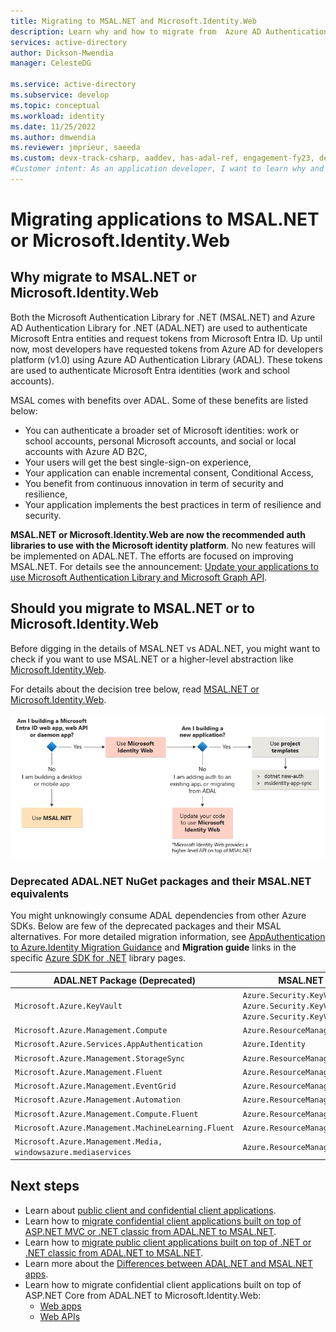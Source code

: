 ```yaml
---
title: Migrating to MSAL.NET and Microsoft.Identity.Web
description: Learn why and how to migrate from  Azure AD Authentication Library for .NET (ADAL.NET) to Microsoft Authentication Library for .NET (MSAL.NET) or Microsoft.Identity.Web
services: active-directory
author: Dickson-Mwendia
manager: CelesteDG

ms.service: active-directory
ms.subservice: develop
ms.topic: conceptual
ms.workload: identity
ms.date: 11/25/2022
ms.author: dmwendia
ms.reviewer: jmprieur, saeeda
ms.custom: devx-track-csharp, aaddev, has-adal-ref, engagement-fy23, devx-track-dotnet
#Customer intent: As an application developer, I want to learn why and how to migrate from ADAL.NET and MSAL.NET or Microsoft.Identity.Web libraries.
---
```


# Migrating applications to MSAL.NET or Microsoft.Identity.Web

## Why migrate to MSAL.NET or Microsoft.Identity.Web

Both the Microsoft Authentication Library for .NET (MSAL.NET) and Azure AD Authentication Library for .NET (ADAL.NET) are used to authenticate Microsoft Entra entities and request tokens from Microsoft Entra ID. Up until now, most developers have requested tokens from Azure AD for developers platform (v1.0) using Azure AD Authentication Library (ADAL). These tokens are used to authenticate Microsoft Entra identities (work and school accounts). 

MSAL comes with benefits over ADAL. Some of these benefits are listed below:

- You can authenticate a broader set of Microsoft identities: work or school accounts, personal Microsoft accounts, and social or local accounts with Azure AD B2C,
- Your users will get the best single-sign-on experience,
- Your application can enable incremental consent, Conditional Access,
- You benefit from continuous innovation in term of security and resilience,
- Your application implements the best practices in term of resilience and security.

**MSAL.NET or Microsoft.Identity.Web are now the recommended auth libraries to use with the Microsoft identity platform**. No new features will be implemented on ADAL.NET. The efforts are focused on improving MSAL.NET. For details see the announcement: [Update your applications to use Microsoft Authentication Library and Microsoft Graph API](https://techcommunity.microsoft.com/t5/azure-active-directory-identity/update-your-applications-to-use-microsoft-authentication-library/ba-p/1257363).

## Should you migrate to MSAL.NET or to Microsoft.Identity.Web

Before digging in the details of MSAL.NET vs ADAL.NET, you might want to check if you want to use MSAL.NET or a higher-level abstraction like [Microsoft.Identity.Web](../microsoft-identity-web/index.md).

For details about the decision tree below, read [MSAL.NET or Microsoft.Identity.Web](https://github.com/AzureAD/microsoft-authentication-library-for-dotnet/wiki/MSAL.NET-or-Microsoft.Identity.Web).

!["Block diagram explaining how to choose if you need to use MSAL.NET and Microsoft.Identity.Web or both when migrating from ADAL.NET"](../media/msal-net-migration/decision-diagram.png)


### Deprecated ADAL.NET NuGet packages and their MSAL.NET equivalents

You might unknowingly consume ADAL dependencies from other Azure SDKs. Below are few of the deprecated packages and their MSAL alternatives. For more detailed migration information, see [AppAuthentication to Azure.Identity Migration Guidance](/dotnet/api/overview/azure/app-auth-migration) and **Migration guide** links in the specific [Azure SDK for .NET](https://azure.github.io/azure-sdk-for-net/) library pages.

|  ADAL.NET Package (Deprecated) | MSAL.NET Package (Current) |
| ----------- | ----------- |
| `Microsoft.Azure.KeyVault`| `Azure.Security.KeyVault.Secrets, Azure.Security.KeyVault.Keys, Azure.Security.KeyVault.Certificates`|
| `Microsoft.Azure.Management.Compute`| `Azure.ResourceManager.Compute`|
| `Microsoft.Azure.Services.AppAuthentication`| `Azure.Identity`| 
| `Microsoft.Azure.Management.StorageSync`| `Azure.ResourceManager.StorageSync`| 
| `Microsoft.Azure.Management.Fluent`| `Azure.ResourceManager`| 
| `Microsoft.Azure.Management.EventGrid`| `Azure.ResourceManager.EventGrid`| 
| `Microsoft.Azure.Management.Automation`| `Azure.ResourceManager.Automation`| 
| `Microsoft.Azure.Management.Compute.Fluent`| `Azure.ResourceManager.Compute`|
| `Microsoft.Azure.Management.MachineLearning.Fluent`| `Azure.ResourceManager.MachineLearningCompute`|
| `Microsoft.Azure.Management.Media, windowsazure.mediaservices`| `Azure.ResourceManager.Media`|

## Next steps

- Learn about [public client and confidential client applications](/azure/active-directory/develop/msal-client-applications).
- Learn how to [migrate confidential client applications built on top of ASP.NET MVC or .NET classic from ADAL.NET to MSAL.NET](migrate-confidential-client.md).
- Learn how to [migrate public client applications built on top of .NET or .NET classic from ADAL.NET to MSAL.NET](migrate-public-client.md).
- Learn more about the [Differences between ADAL.NET and MSAL.NET apps](differences-adal-msal-net.md).
- Learn how to migrate confidential client applications built on top of ASP.NET Core from ADAL.NET to Microsoft.Identity.Web:
  -  [Web apps](https://github.com/AzureAD/microsoft-identity-web/wiki/web-apps#migrating-from-previous-versions--adding-authentication)
  -  [Web APIs](https://github.com/AzureAD/microsoft-identity-web/wiki/web-apis)
